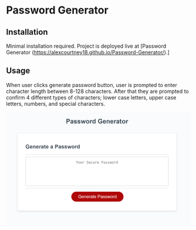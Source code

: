 # Password Generator

## Installation
Minimal installation required. Project is deployed live at [Password Generator (https://alexcourtney18.github.io/Password-Generator/).]

## Usage
When user clicks generate password button, user is prompted to enter character length between 8-128 characters. After that they are prompted to confirm 4 different types of characters;
lower case letters, upper case letters, numbers, and special characters.

![Screenshot](assets/screenshot.PNG)